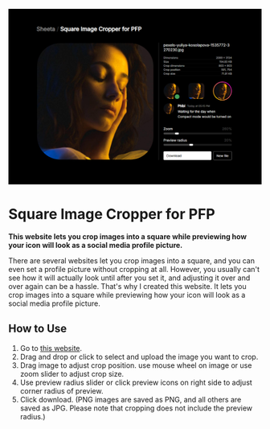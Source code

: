 ![preview.png](preview.png)

# Square Image Cropper for PFP

**This website lets you crop images into a square while previewing how your icon will look as a social media profile picture.**

There are several websites let you crop images into a square, and you can even set a profile picture without cropping at all. However, you usually can't see how it will actually look until after you set it, and adjusting it over and over again can be a hassle. That's why I created this website. It lets you crop images into a square while previewing how your icon will look as a social media profile picture.

## How to Use

1. Go to [this website](https://sheetau.github.io/cropimage.github.io/).
2. Drag and drop or click to select and upload the image you want to crop.
3. Drag image to adjust crop position. use mouse wheel on image or use zoom slider to adjust crop size.
4. Use preview radius slider or click preview icons on right side to adjust corner radius of preview.
5. Click download. (PNG images are saved as PNG, and all others are saved as JPG. Please note that cropping does not include the preview radius.)
